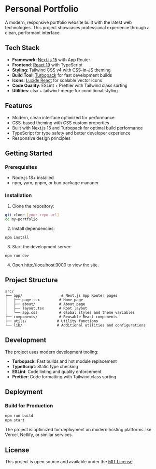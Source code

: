 # Personal Portfolio

A modern, responsive portfolio website built with the latest web technologies. This project showcases professional experience through a clean, performant interface.

## Tech Stack

- **Framework**: [Next.js 15](https://nextjs.org) with App Router
- **Frontend**: [React 19](https://react.dev) with TypeScript
- **Styling**: [Tailwind CSS v4](https://tailwindcss.com) with CSS-in-JS theming
- **Build Tool**: [Turbopack](https://turbo.build/pack) for fast development builds
- **Icons**: [Lucide React](https://lucide.dev) for scalable vector icons
- **Code Quality**: ESLint + Prettier with Tailwind class sorting
- **Utilities**: clsx + tailwind-merge for conditional styling

## Features

- Modern, clean interface optimized for performance
- CSS-based theming with CSS custom properties
- Built with Next.js 15 and Turbopack for optimal build performance
- TypeScript for type safety and better developer experience
- Responsive design principles

## Getting Started

### Prerequisites

- Node.js 18+ installed
- npm, yarn, pnpm, or bun package manager

### Installation

1. Clone the repository:

```bash
git clone [your-repo-url]
cd my-portfolio
```

2. Install dependencies:

```bash
npm install
```

3. Start the development server:

```bash
npm run dev
```

4. Open [http://localhost:3000](http://localhost:3000) to view the site.

## Project Structure

```
src/
├── app/                  # Next.js App Router pages
│   ├── page.tsx         # Home page
│   ├── about/           # About page
│   ├── layout.tsx       # Root layout
│   └── app.css          # Global styles and theme variables
├── components/          # Reusable React components
├── utils/              # Utility functions
└── lib/                # Additional utilities and configurations
```

## Development

The project uses modern development tooling:

- **Turbopack**: Fast builds and hot module replacement
- **TypeScript**: Static type checking
- **ESLint**: Code linting and quality enforcement
- **Prettier**: Code formatting with Tailwind class sorting

## Deployment

### Build for Production

```bash
npm run build
npm start
```

The project is optimized for deployment on modern hosting platforms like Vercel, Netlify, or similar services.

## License

This project is open source and available under the [MIT License](LICENSE).
